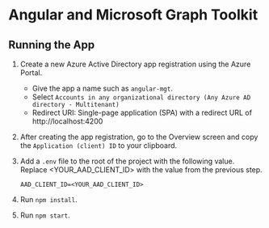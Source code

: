 # Angular and Microsoft Graph Toolkit

## Running the App

1. Create a new Azure Active Directory app registration using the Azure Portal.

    - Give the app a name such as `angular-mgt`.
    - Select `Accounts in any organizational directory (Any Azure AD directory - Multitenant)`
    - Redirect URI: Single-page application (SPA) with a redirect URL of http://localhost:4200

1. After creating the app registration, go to the Overview screen and copy the `Application (client) ID` to your clipboard.

1. Add a `.env` file to the root of the project with the following value. Replace <YOUR_AAD_CLIENT_ID> with the value from the previous step.

    ```
    AAD_CLIENT_ID=<YOUR_AAD_CLIENT_ID>
    ```

1. Run `npm install`.

1. Run `npm start`.
